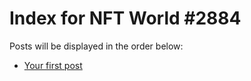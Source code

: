 # Index for NFT World #2884
Posts will be displayed in the order below:

- [Your first post](./001-first.md)

